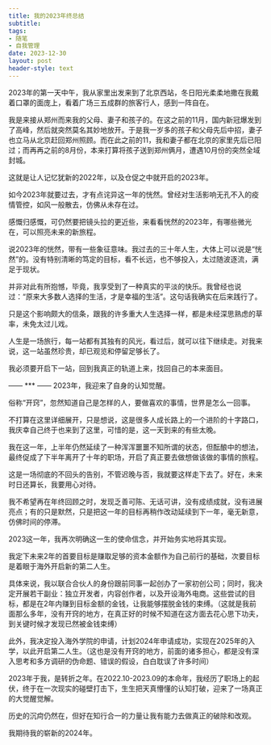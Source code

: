 ```yaml
---
title: 我的2023年终总结
subtitle: 
tags: 
- 随笔
- 自我管理
date: 2023-12-30
layout: post
header-style: text
---
```


2023年的第一天中午，我从家里出发来到了北京西站，冬日阳光柔柔地撒在我戴着口罩的面庞上，看着广场三五成群的旅客行人，感到一阵自在。

我是来接从郑州而来我的父母、妻子和孩子的。在这之前的11月，国内新冠爆发到了高峰，然后就突然莫名其妙地放开。于是我一岁多的孩子和父母先后中招，妻子也立马从北京赶回郑州照顾。而在此之前的11，我和妻子都在北京的家里先后已阳过；而再再之前的8月份，本来打算将孩子送到郑州俩月，遭遇10月份的突然全域封城。

这就是让人记忆犹新的2022年，以及仓促之中就开启的2023年。

如今2023年就要过去，才有点诧异这一年的恍然。曾经对生活影响无孔不入的疫情管控，如风一般散去，仿佛从未存在过。

感慨归感慨，可仍然要把镜头拉的更近些，来看看恍然的2023年，有哪些微光在，可以照亮未来的新旅程。

说2023年的恍然，带有一些象征意味。我过去的三十年人生，大体上可以说是“恍然”的。没有特别清晰的笃定的目标，看不长远，也不够投入，太过随波逐流，满足于现状。

并非对此有所抱憾，毕竟，我享受到了一种真实的平淡的快乐。我曾经也说过：“原来大多数人选择的生活，才是幸福的生活”。这句话我确实在后来践行了。

只是这个影响颇大的信条，跟我的许多重大人生选择一样，都是未经深思熟虑的草率，未免太过儿戏。

人生是一场旅行，每一站都有其独有的风光，看过后，就可以往下继续走。对我来说，这一站虽然珍贵，却已观览和停留足够长了。

我必须要开启下一站，回到我真正的轨道上来，找回自己的本来面目。

—— *** ——
2023年，我迎来了自身的认知觉醒。

俗称“开窍”，忽然知道自己是怎样的人，要做喜欢的事情，世界是怎么一回事。

不打算在这里详细展开，只是想说，这是很多人成长路上的一个进阶的十字路口，我庆幸自己终于也来到了这里，可惜的是，这一天到来的有些太晚。

我在这一年，上半年仍然延续了一种浑浑噩噩不知所谓的状态，但酝酿中的想法，最终促成了下半年离开了十年的职场，开启了真正要去做想做该做的事情的旅程。

这是一场彻底的不回头的告别，不管迟晚与否，我就要这样走下去了。好在，未来时日还算长，我要用心对待。

我不希望再在年终回顾之时，发现乏善可陈、无话可讲，没有成绩成就，没有进展亮点；有的只是默然，只是把这一年的目标再稍作改动延续到下一年，毫无新意，仿佛时间的停滞。

2023这一年，我再次明确这一生的使命信念，并开始务实地将其实现。

我定下未来2年的首要目标是赚取足够的资本金额作为自己前行的基础，次要目标是着眼于海外开启新的第二人生。

具体来说，我以联合合伙人的身份跟前同事一起创办了一家初创公司；同时，我决定开展若干副业：独立开发者，内容创作者，以及开设海外电商。这些尝试的目标，都是在2年内赚到目标金额的金钱，让我能够摆脱金钱的束缚。（这就是我前面那么多年，没有开窍的地方，在真正好的时候不知道在这方面去花心思下功夫，到关键时候才发现已然被金钱束缚）

此外，我决定投入海外学院的申请，计划2024年申请成功，实现在2025年的入学，以此开启第二人生。（这也是没有开窍的地方，前面的诸多担心，都是没有深入思考和多方调研的伪命题、错误的假设，白白耽误了许多时间）

2023年于我，是转折之年。在2022.10-2023.09的本命年，我经历了职场上的起伏，终于在一次现实的碰壁打击下，生生把天真懵懂的认知打破，迎来了一场真正的大觉醒觉解。

历史的沉疴仍然在，但好在知行合一的力量让我有能力去做真正的破除和改观。

我期待我的崭新的2024年。